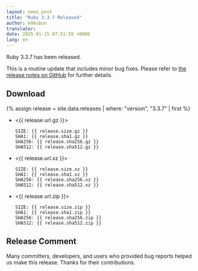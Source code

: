 ```yaml
---
layout: news_post
title: "Ruby 3.3.7 Released"
author: k0kubun
translator:
date: 2025-01-15 07:51:59 +0000
lang: en
---
```


Ruby 3.3.7 has been released.

This is a routine update that includes minor bug fixes.
Please refer to [the release notes on GitHub](https://github.com/ruby/ruby/releases/tag/v3_3_7) for further details.

## Download

{% assign release = site.data.releases | where: "version", "3.3.7" | first %}

* <{{ release.url.gz }}>

      SIZE: {{ release.size.gz }}
      SHA1: {{ release.sha1.gz }}
      SHA256: {{ release.sha256.gz }}
      SHA512: {{ release.sha512.gz }}

* <{{ release.url.xz }}>

      SIZE: {{ release.size.xz }}
      SHA1: {{ release.sha1.xz }}
      SHA256: {{ release.sha256.xz }}
      SHA512: {{ release.sha512.xz }}

* <{{ release.url.zip }}>

      SIZE: {{ release.size.zip }}
      SHA1: {{ release.sha1.zip }}
      SHA256: {{ release.sha256.zip }}
      SHA512: {{ release.sha512.zip }}

## Release Comment

Many committers, developers, and users who provided bug reports helped us make this release.
Thanks for their contributions.
